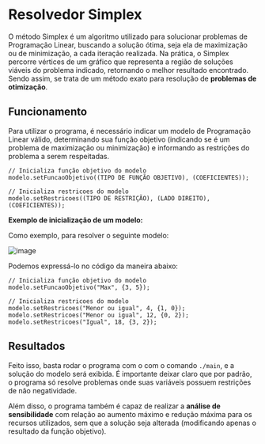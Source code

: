 # Resolvedor Simplex
O método Simplex é um algoritmo utilizado para solucionar problemas de Programação Linear, buscando a solução ótima, seja ela de maximização ou de minimização, a cada iteração realizada. Na prática, o Simplex percorre vértices de um gráfico que representa a região de soluções viáveis do problema indicado, retornando o melhor resultado encontrado. Sendo assim, se trata de um método exato para resolução de **problemas de otimização**.

## Funcionamento
Para utilizar o programa, é necessário indicar um modelo de Programação Linear válido, determinando sua função objetivo (indicando se é um problema de maximização ou minimização) e informando as restrições do problema a serem respeitadas.

``` 
// Inicializa função objetivo do modelo
modelo.setFuncaoObjetivo((TIPO DE FUNÇÃO OBJETIVO), (COEFICIENTES));

// Inicializa restricoes do modelo
modelo.setRestricoes((TIPO DE RESTRIÇÃO), (LADO DIREITO), (COEFICIENTES));
```
**Exemplo de inicialização de um modelo:**

Como exemplo, para resolver o seguinte modelo:

![image](https://cdn.discordapp.com/attachments/806262947160653834/854752706090631208/WhatsApp_Image_2021-06-08_at_13.03.04_1.jpg)

Podemos expressá-lo no código da maneira abaixo:

```
// Inicializa função objetivo do modelo
modelo.setFuncaoObjetivo("Max", {3, 5});

// Inicializa restricoes do modelo
modelo.setRestricoes("Menor ou igual", 4, {1, 0});
modelo.setRestricoes("Menor ou igual", 12, {0, 2});
modelo.setRestricoes("Igual", 18, {3, 2});
```

## Resultados
Feito isso, basta rodar o programa com o com o comando ```./main```, e a solução do modelo será exibida. É importante deixar claro que por padrão, o programa só resolve problemas onde suas variáveis possuem restrições de não negatividade.

Além disso, o programa também é capaz de realizar a **análise de sensibilidade** com relação ao aumento máximo e redução máxima para os recursos utilizados, sem que a solução seja alterada (modificando apenas o resultado da função objetivo).

